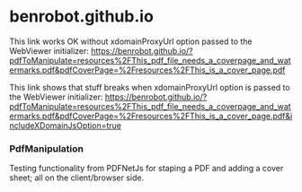 # benrobot.github.io

This link works OK without xdomainProxyUrl option passed to the WebViewer initializer:
https://benrobot.github.io/?pdfToManipulate=resources%2FThis_pdf_file_needs_a_coverpage_and_watermarks.pdf&pdfCoverPage=%2Fresources%2FThis_is_a_cover_page.pdf

This link shows that stuff breaks when xdomainProxyUrl option is passed to the WebViewer initializer:
https://benrobot.github.io/?pdfToManipulate=resources%2FThis_pdf_file_needs_a_coverpage_and_watermarks.pdf&pdfCoverPage=%2Fresources%2FThis_is_a_cover_page.pdf&includeXDomainJsOption=true

### PdfManipulation
Testing functionality from PDFNetJs for staping a PDF and adding a cover sheet; all on the client/browser side.

